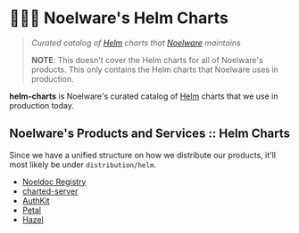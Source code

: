# 🐻‍❄️🔮 Noelware's Helm Charts
> *Curated catalog of [Helm](https://helm.sh) charts that [Noelware](https://noelware.org) maintains*
>
> **NOTE**: This doesn't cover the Helm charts for all of Noelware's products. This only contains the Helm charts
> that Noelware uses in production.

**helm-charts** is Noelware's curated catalog of [Helm](https://helm.sh) charts that we use in production today.

## Noelware's Products and Services :: Helm Charts
Since we have a unified structure on how we distribute our products, it'll most likely be under `distribution/helm`.

* [Noeldoc Registry](https://github.com/Noelware/noeldoc/tree/master/registry/distribution/helm)
* [charted-server](https://github.com/charted-dev/charted/tree/main/distribution/helm)
* [AuthKit](https://github.com/Noelware/AuthKit/tree/master/distribution/helm)
* [Petal](https://github.com/Noelware/Petal/tree/master/distribution/helm)
* [Hazel](https://github.com/Noelware/hazel/tree/master/distribution/helm)
